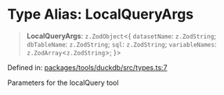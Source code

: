 # Type Alias: LocalQueryArgs

> **LocalQueryArgs**: `z.ZodObject`\<\{ `datasetName`: `z.ZodString`; `dbTableName`: `z.ZodString`; `sql`: `z.ZodString`; `variableNames`: `z.ZodArray`\<`z.ZodString`\>; \}\>

Defined in: [packages/tools/duckdb/src/types.ts:7](https://github.com/GeoDaCenter/openassistant/blob/bc4037be52d89829440fcc4aaa1010be73719d16/packages/tools/duckdb/src/types.ts#L7)

Parameters for the localQuery tool
